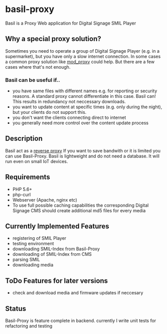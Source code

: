 # basil-proxy
Basil is a Proxy Web application for Digital Signage SMIL Player

## Why a special proxy solution?

Sometimes you need to operate a group of Digital Signage Player (e.g. in a supermarket), but you have only a slow internet connection.
In some cases a common proxy solution like [mod_proxy](https://httpd.apache.org/docs/2.4/mod/mod_proxy.html) could help.
But there are a few cases where that's not enough.

### Basil can be useful if..

* you have same files with different names e.g. for reporting or security reasons. A standard proxy cannot differentiate in this case. Basil can! This results in redundancy not neccessary downloads.
* you want to update content at specific times (e.g. only during the night), but your clients do not support this.
* you don't want the clients connecting direct to internet 
* you generally need more control over the content update process 

## Description
Basil act as a [reverse proxy](https://en.wikipedia.org/wiki/Reverse_proxy)
If you want to save bandwith or it is limited you can use Basil-Proxy.
Basil is lightweight and do not need a database. It will run even on small IoT devices.

## Requirements
* PHP 5.6+
* php-curl
* Webserver (Apache, nginx etc)
* To use full possible caching capabilities the corresponding Digital Signage CMS should create additional md5 files for every media

## Currently Implemented Features
* registering of SMIL Player
* testing environment
* downloading SMIL-Index from Basil-Proxy
* downloading of SMIL-Index from CMS
* parsing SMIL
* downloading media

## ToDo Features for later versions
* check and download media and firmware updates if neccesary

## Status
Basil-Proxy is feature complete in backend.
currently I write unit tests for refactoring and testing
